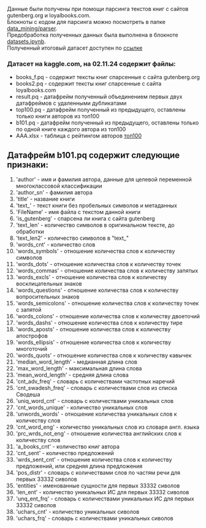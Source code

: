 Данные были получены при помощи парсинга текстов книг с сайтов gutenberg.org и loyalbooks.com. <br> Блокноты с кодом для парсинга можно посмотреть в папке [data_mining/parser](https://github.com/Difraya/hse_nlp_project/tree/main/data_mining/parsers). <br> Предобработка полученных данных была выполнена в  блокноте [datasets.ipynb](https://github.com/Difraya/hse_nlp_project/blob/main/data_mining/datasets.ipynb). <br> Полученный итоговый датасет доступен по [ссылке](https://www.kaggle.com/datasets/vorvit/books-eng)

### Датасет на kaggle.com, на 02.11.24 содержит файлы:
   - books_f.pq - содержит тексты книг спарсенные с сайта gutenberg.org
   - books2.pq - содержит тексты книг спарсенные с сайта loyalbooks.com
   - result.pq - датафрейм полученный объединением первых двух датафреймов с удаленными дубликатами
   - top100.pq - датафрейм полученный из предыдущего, оставлены только книги авторов из топ100
   - b101.pq - датафрейм полученный из предыдущего, оставлены только по одной книге каждого автора из топ100
   - AAA.xlsx - таблица с рейтингом авторов [топ100](https://www.imdb.com/list/ls005774742/)
## Датафрейм b101.pq содержит следующие признаки:
1.  'author' - имя и фамилия автора, данные для целевой переменной многоклассовой классификации
2.  'author_sn' - фамилия автора
3.  'title' - название книги
4.  'text_' - текст книги без пробельных символов и метаданных
5.  'FileName' - имя файла с текстом данной книги
6.  'is_gutenberg' - спарсена ли книга с сайта gutenberg
7.  'text_len' - количество символов в оригинальном тексте, до обработки
8.  'text_len2' - количество символов в "text_"
9.  'words_cnt' - количество слов
10. 'words_symbols' - отношение количества слов к количеству символов
11. 'words_dots' - отношение количества слов к количеству точек
12. 'words_commas' - отношение количества слов к количеству запятых
13. 'words_excls' - отношение количества слов к количеству восклицательных знаков
14. 'words_questions' - отношение количества слов к количеству вопросительных знаков
15. 'words_semicolons' - отношение количества слов к количеству точек с запятой
16. 'words_colons' - отношение количества слов к количеству двоеточий
17. 'words_dashs' - отношение количества слов к количеству тире
18. 'words_aposts' - отношение количества слов к количеству апострофов
19. 'words_ellipsis' - отношение количества слов к количеству многоточий
20. 'words_quots' - отношение количества слов к количеству кавычек
21. 'median_word_length' - медианная длина слов
22. 'max_word_length' - максимальная длина слова
23. 'mean_word_length' - средняя длина слова
24. 'cnt_adv_freq' - словарь с количествами частотных наречий
25. 'cnt_swadesh_freq' - словарь с количествами слов из списка Сводеша
26. 'uniq_word_cnt' - словарь с количествами уникальных слов
27. 'cnt_words_unique' - количество уникальных слов
28. 'unwords_words' - отношение количества уникальных слов к количеству слов
29. 'cnt_word_eng' - количество уникальных слов из словаря англ. языка
30. 'prc_wrds_not_eng' - отношение количества английских слов к количеству слов
31. 'a_books_cnt' - количество книг автора
32. 'cnt_sent' - количество предложений
33. 'wrds_sent_cnt' - отношение количества слов к количеству предложений, или средняя длина предложения
34. 'pos_distr' - словарь с количествами слов по частям речи для первых 33332 сиволов
35. 'entities' - именованные сущности для первых 33332 сиволов
36. 'len_ent' - количество уникальных ИС для первых 33332 сиволов
37. 'unq_ent_frq' - словарь с количествами уникальных ИС для первых 33332 сиволов
38. 'uchars_cnt' - количество уникальных сиволов
39. 'uchars_frq' - словарь с количествами уникальных сиволов

